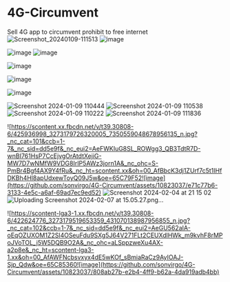# 4G-Circumvent
Sell 4G app to circumvent prohibit to free internet 
![Screenshot_20240109-111513](https://github.com/sonvirgo/4G-Circumvent/assets/10823037/8c1e9c02-d0b5-4b3e-9783-cd3f1fd75339)
![image](https://github.com/sonvirgo/4G-Circumvent/assets/10823037/2030d1f0-2926-4a0d-86a2-9a2a0e8dcc8e)

![image](https://github.com/sonvirgo/4G-Circumvent/assets/10823037/b3c86673-4b45-4cbf-80a0-055b260e09b1)
![image](https://github.com/sonvirgo/4G-Circumvent/assets/10823037/01c0fceb-53a0-41f1-9f61-3f272947b008)

![image](https://github.com/sonvirgo/4G-Circumvent/assets/10823037/ae703f7f-cbeb-4f9e-b8f9-6c999c761b66)


![image](https://github.com/sonvirgo/4G-Circumvent/assets/10823037/be99ba1a-c636-40ea-b186-39175506ddf2)

![image](https://github.com/sonvirgo/4G-Curcumvent/assets/10823037/cb1f73fa-2387-48f2-9fe2-1e8118469ae2)


![Screenshot 2024-01-09 110444](https://github.com/sonvirgo/4G-Circumvent/assets/10823037/b3245eff-2c2a-4012-94a1-35edbf13df60)
![Screenshot 2024-01-09 110538](https://github.com/sonvirgo/4G-Circumvent/assets/10823037/3502eb4b-d61a-4d8a-8080-37613a062662)
![Screenshot 2024-01-09 110222](https://github.com/sonvirgo/4G-Circumvent/assets/10823037/f39427ca-dbb1-44b8-aa8e-8e2cdb8b988a)
![Screenshot 2024-01-09 111836](https://github.com/sonvirgo/4G-Circumvent/assets/10823037/38b3a5e2-e74c-439c-be53-0c61890538c9)

![https://scontent.xx.fbcdn.net/v/t39.30808-6/425936998_3273179726320005_7350559048678956135_n.jpg?_nc_cat=101&ccb=1-7&_nc_sid=dd5e9f&_nc_eui2=AeFWKIuG8SL_ROWgg3_QB3TdtR7D-wnBI761HsP7CcEjvgOrAtdtXejiG-MW7D7wNMfW9VDG8IrIP5AWz3jorn1A&_nc_ohc=S-PmBr4Bgf4AX9Y4fRu&_nc_ht=scontent.xx&oh=00_AfBbcK3dj1ZUrf7c5t1IHfDKBh4Hl8apUdxewToyQ09J5w&oe=65C79F52![image](https://github.com/sonvirgo/4G-Circumvent/assets/10823037/e71c77b6-3133-4e5c-a6af-69ad7ec9ed52)
![Screenshot 2024-02-04 at 21 15 02](https://github.com/sonvirgo/4G-Circumvent/assets/10823037/86947a5d-f2ac-4b1a-aab9-e6340b6b8da9)
![Uploading Screenshot 2024-02-07 at 15.05.27.png…]()


![https://scontent-lga3-1.xx.fbcdn.net/v/t39.30808-6/422624776_3273179519653359_431070138987956855_n.jpg?_nc_cat=102&ccb=1-7&_nc_sid=dd5e9f&_nc_eui2=AeGU562aIA-oEqOZUXOM1Z2Sl4OSeuFdu9SXg5J64V271FLt2CEUXdlHWk_m9kvhF8rMPoJVoTOL_j5W5DQB9O2A&_nc_ohc=aLSppzweXu4AX-a2p8e&_nc_ht=scontent-lga3-1.xx&oh=00_AfAWFNcbsvxyx4dE5wKOf_sBmiaRaCz9AyIOAJ-Sjp_Qdw&oe=65C85360![image](https://github.com/sonvirgo/4G-Circumvent/assets/10823037/808ab27b-e2b4-4ff9-b62a-4da919adb4bb)
